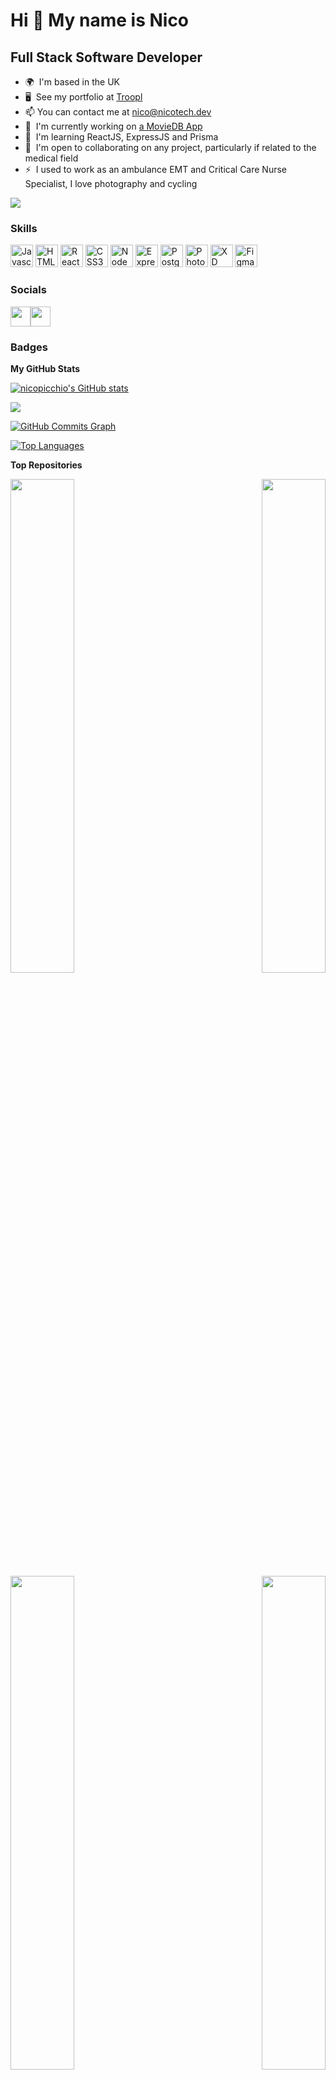 Hi 👋 My name is Nico
=====================

Full Stack Software Developer
-----------------------------

* 🌍  I'm based in the UK
* 🖥️  See my portfolio at [Troopl](http://troopl.com/nico)
* 📫 You can contact me at [nico@nicotech.dev](mailto:nico@nicotech.dev)
* 🚀  I'm currently working on [a MovieDB App](http://https://github.com/nicopicchio/auth-challenge/tree/freedom)
* 🧠  I'm learning ReactJS, ExpressJS and Prisma
* 🤝  I'm open to collaborating on any project, particularly if related to the medical field
* ⚡  I used to work as an ambulance EMT and Critical Care Nurse Specialist, I love photography and cycling

<a href="https://www.github.com/nicopicchio" target="_blank" rel="noreferrer"><img
src="https://img.shields.io/github/followers/nicopicchio?logo=github&style=for-the-badge&color=0891b2&labelColor=1c1917" /></a>

### Skills

<p align="left">
<a href="https://developer.mozilla.org/en-US/docs/Web/JavaScript" target="_blank" rel="noreferrer"><img src="https://raw.githubusercontent.com/danielcranney/readme-generator/main/public/icons/skills/javascript-colored.svg" width="36" height="36" alt="Javascript" /></a>
<a href="https://developer.mozilla.org/en-US/docs/Glossary/HTML5" target="_blank" rel="noreferrer"><img src="https://raw.githubusercontent.com/danielcranney/readme-generator/main/public/icons/skills/html5-colored.svg" width="36" height="36" alt="HTML5" /></a>
<a href="https://reactjs.org/" target="_blank" rel="noreferrer"><img src="https://raw.githubusercontent.com/danielcranney/readme-generator/main/public/icons/skills/react-colored.svg" width="36" height="36" alt="React" /></a>
<a href="https://www.w3.org/TR/CSS/#css" target="_blank" rel="noreferrer"><img src="https://raw.githubusercontent.com/danielcranney/readme-generator/main/public/icons/skills/css3-colored.svg" width="36" height="36" alt="CSS3" /></a>
<a href="https://nodejs.org/en/" target="_blank" rel="noreferrer"><img src="https://raw.githubusercontent.com/danielcranney/readme-generator/main/public/icons/skills/nodejs-colored.svg" width="36" height="36" alt="NodeJS" /></a>
<a href="https://expressjs.com/" target="_blank" rel="noreferrer"><img src="https://raw.githubusercontent.com/danielcranney/readme-generator/main/public/icons/skills/express-colored.svg" width="36" height="36" alt="Express" /></a>
<a href="https://www.postgresql.org/" target="_blank" rel="noreferrer"><img src="https://raw.githubusercontent.com/danielcranney/readme-generator/main/public/icons/skills/postgresql-colored.svg" width="36" height="36" alt="PostgreSQL" /></a>
<a href="https://www.adobe.com/uk/products/photoshop.html" target="_blank" rel="noreferrer"><img src="https://raw.githubusercontent.com/danielcranney/readme-generator/main/public/icons/skills/photoshop-colored.svg" width="36" height="36" alt="Photoshop" /></a>
<a href="https://www.adobe.com/uk/products/xd.html" target="_blank" rel="noreferrer"><img src="https://raw.githubusercontent.com/danielcranney/readme-generator/main/public/icons/skills/xd-colored.svg" width="36" height="36" alt="XD" /></a>
<a href="https://www.figma.com/" target="_blank" rel="noreferrer"><img src="https://raw.githubusercontent.com/danielcranney/readme-generator/main/public/icons/skills/figma-colored.svg" width="36" height="36" alt="Figma" /></a>
</p>


### Socials

<p align="left"> <a href="https://www.linkedin.com/in/nicolapicchio" target="_blank" rel="noreferrer"><img src="https://raw.githubusercontent.com/danielcranney/readme-generator/main/public/icons/socials/linkedin.svg" width="32" height="32" /></a><a href="http://www.instagram.com/nico.picchio" target="_blank" rel="noreferrer"><img src="https://raw.githubusercontent.com/danielcranney/readme-generator/main/public/icons/socials/instagram.svg" width="32" height="32" /></a> </p>

### Badges

<b>My GitHub Stats</b>

<a href="http://www.github.com/nicopicchio"><img src="https://github-readme-stats.vercel.app/api?username=nicopicchio&show_icons=true&hide=&count_private=true&title_color=0891b2&text_color=ffffff&icon_color=0891b2&bg_color=1c1917&hide_border=true&show_icons=true" alt="nicopicchio's GitHub stats" /></a>

<a href="http://www.github.com/nicopicchio"><img src="https://github-readme-streak-stats.herokuapp.com/?user=nicopicchio&stroke=ffffff&background=1c1917&ring=0891b2&fire=0891b2&currStreakNum=ffffff&currStreakLabel=0891b2&sideNums=ffffff&sideLabels=ffffff&dates=ffffff&hide_border=true" /></a>

<a href="http://www.github.com/nicopicchio"><img src="https://activity-graph.herokuapp.com/graph?username=nicopicchio&bg_color=1c1917&color=ffffff&line=0891b2&point=ffffff&area_color=1c1917&area=true&hide_border=true&custom_title=GitHub%20Commits%20Graph" alt="GitHub Commits Graph" /></a>

<a href="https://github.com/nicopicchio" align="left"><img src="https://github-readme-stats.vercel.app/api/top-langs/?username=nicopicchio&langs_count=10&title_color=0891b2&text_color=ffffff&icon_color=0891b2&bg_color=1c1917&hide_border=true&locale=en&custom_title=Top%20%Languages" alt="Top Languages" /></a>

<b>Top Repositories</b>

<div width="100%" align="center"><a href="https://github.com/nicopicchio/nicotech" align="left"><img align="left" width="45%" src="https://github-readme-stats.vercel.app/api/pin/?username=nicopicchio&repo=nicotech&title_color=0891b2&text_color=ffffff&icon_color=0891b2&bg_color=1c1917&hide_border=true&locale=en" /></a><a href="https://github.com/nicopicchio/weather-app" align="right"><img align="right" width="45%" src="https://github-readme-stats.vercel.app/api/pin/?username=nicopicchio&repo=weather-app&title_color=0891b2&text_color=ffffff&icon_color=0891b2&bg_color=1c1917&hide_border=true&locale=en" /></a></div><br /><br /><br /><br /><br /><br /><br />

<br /><br /><br /><br /><br />

<div width="100%" align="center"><a href="https://github.com/nicopicchio/officina-del-fantastico" align="left"><img align="left" width="45%" src="https://github-readme-stats.vercel.app/api/pin/?username=nicopicchio&repo=officina-del-fantastico&title_color=0891b2&text_color=ffffff&icon_color=0891b2&bg_color=1c1917&hide_border=true&locale=en" /></a><a href="https://github.com/nicopicchio/auth-challenge" align="right"><img align="right" width="45%" src="https://github-readme-stats.vercel.app/api/pin/?username=nicopicchio&repo=auth-challenge&title_color=0891b2&text_color=ffffff&icon_color=0891b2&bg_color=1c1917&hide_border=true&locale=en" /></a></div>
